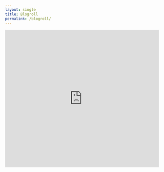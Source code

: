 ```yaml
---
layout: single
title: Blogroll
permalink: /blogroll/
---
```


<iframe style="border: 0; width: 100%; height: 450px;" allowfullscreen frameborder="0" src="https://raindrop.io/tiffanywhitedev/ss-blogroll-19304139/embed"></iframe>